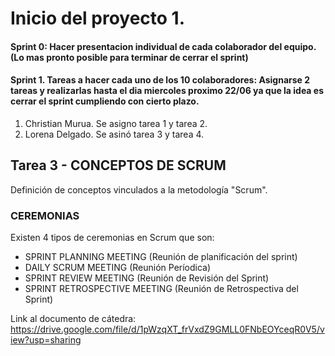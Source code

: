 # Inicio del proyecto 1.

#### Sprint 0: Hacer presentacion individual de cada colaborador del equipo. (Lo mas pronto posible para terminar de cerrar el sprint)
#### Sprint 1. Tareas a hacer cada uno de los 10 colaboradores: Asignarse 2 tareas y realizarlas hasta el dia miercoles proximo 22/06 ya que la idea es cerrar el sprint cumpliendo con cierto plazo.

1) Christian Murua. Se asigno tarea 1 y tarea 2.
2) Lorena Delgado. Se asinó tarea 3 y tarea 4.

## Tarea 3 - CONCEPTOS DE SCRUM 
Definición de conceptos vinculados a la metodología "Scrum". 

### CEREMONIAS
Existen 4 tipos de ceremonias en Scrum que son: 

- SPRINT PLANNING MEETING (Reunión de planificación del sprint)
- DAILY SCRUM MEETING (Reunión Períodica)
- SPRINT REVIEW MEETING (Reunión de Revisión del Sprint)
- SPRINT RETROSPECTIVE MEETING (Reunión de Retrospectiva del Sprint)

Link al documento de cátedra: https://drive.google.com/file/d/1pWzqXT_frVxdZ9GMLL0FNbEOYceqR0V5/view?usp=sharing


